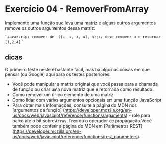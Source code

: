 # Exercício 04 - RemoverFromArray

Implemente uma função que leva uma matriz e alguns outros argumentos remove os outros argumentos dessa matriz:

`` `JavaScript
remover de) ([1, 2, 3, 4], 3);// deve remover 3 e retornar [1,2,4]
`` `

## dicas

O primeiro teste neste é bastante fácil, mas há algumas coisas em que pensar (ou Google) aqui para os testes posteriores:

- Você pode manipular a matriz original que você passa para a chamada de função ou criar uma nova matriz que é retornada como resultado.
- Como remover um único elemento de uma matriz
- Como lidar com vários argumentos opcionais em uma função JavaScript
- Para obter mais informações, consulte a página do MDN nos [argumentos da função] (https://developer.mozilla.org/en-us/docs/web/javascript/reference/functions/arguments) - role para baixo até o bit sobre `Array.From` ou o operador de propagação.Você também pode conferir a página do MDN em [Parâmetros REST] (https://developer.mozilla.org/en-us/docs/web/javascript/reference/functions/rest_parameters).